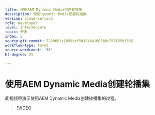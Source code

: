 ```yaml
---
title: 使用AEM Dynamic Media创建轮播集
description: 使用Dynamic Media配置轮播集
version: cloud-service
role: Developer
level: Intermediate
topic: 开发
index: y
source-git-commit: 7200601c1b59bef5b1546a100589c757f25bf365
workflow-type: tm+mt
source-wordcount: '36'
ht-degree: 2%

---
```



# 使用AEM Dynamic Media创建轮播集

此视频将演示使用AEM Dynamic Media创建轮播集的过程。

>[!VIDEO](https://video.tv.adobe.com/v/335380?quality=9&learn=on)
